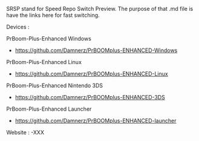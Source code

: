 SRSP stand for Speed Repo Switch Preview.
The purpose of that .md file is have the links here for fast switching.

Devices  :

PrBoom-Plus-Enhanced Windows
- https://github.com/Damnerz/PrBOOMplus-ENHANCED-Windows

PrBoom-Plus-Enhanced Linux 
- https://github.com/Damnerz/PrBOOMplus-ENHANCED-Linux

PrBoom-Plus-Enhanced Nintendo 3DS
- https://github.com/Damnerz/PrBOOMplus-ENHANCED-3DS

PrBoom-Plus-Enhanced Launcher
- https://github.com/Damnerz/PrBOOMplus-ENHANCED-launcher


Website :
-XXX